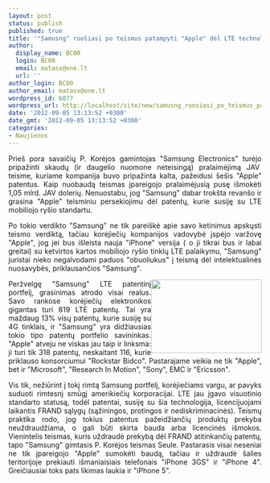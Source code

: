 ```yaml
---
layout: post
status: publish
published: true
title: '"Samusng" ruošiasi po teismus patampyti "Apple" dėl LTE technologijos'
author:
  display_name: BC00
  login: BC00
  email: matasx@one.lt
  url: ''
author_login: BC00
author_email: matasx@one.lt
wordpress_id: 6877
wordpress_url: http://localhost/site/new/samusng_ruosiasi_po_teismus_patampyti_apple_del_lte_technologijos/
date: '2012-09-05 13:13:52 +0300'
date_gmt: '2012-09-05 13:13:52 +0300'
categories:
- Naujienos
---
```

<p style="text-align: justify;">
	Prie&scaron; pora savaičių P. Korėjos gamintojas &quot;Samsung Electronics&quot; turėjo pripažinti skaudų (ir daugelio nuomone neteisingą) pralaimėjimą JAV&nbsp; teisme, kuriame kompanija buvo pripažinta kalta, pažeidusi &scaron;e&scaron;is &quot;Apple&quot; patentus. Kaip nuobaudą teismas įpareigojo pralaimėjusią pusę i&scaron;mokėti 1,05 mlrd. JAV dolerių. Nenuostabu, jog &quot;Samsung&quot; dabar trok&scaron;ta revan&scaron;o ir grasina &quot;Apple&quot; teisminiu persekiojimu dėl patentų, kurie susiję su LTE mobiliojo ry&scaron;io standartu.</p>
<p style="text-align: justify;">
	Po tokio verdikto &quot;Samsung&quot; ne tik parei&scaron;kė apie savo ketinimus apskųsti teismo verdiktą, tačiau korėjiečių kompanijos vadovybė įspėjo varžovę &quot;Apple&quot;, jog jei bus i&scaron;leista nauja &quot;iPhone&quot; versija ( o ji tikrai bus ir labai greitai) su ketvirtos kartos mobiliojo ry&scaron;io tinklų LTE palaikymu, &quot;Samsung&quot; juristai nieko negalvodami paduos &quot;obuoliukus&quot; į teismą dėl intelektualinės nuosavybės, priklausančios &quot;Samsung&quot;.</p>
<p style="text-align: justify;">
	<img alt="" src="http://technews.lt/userfiles/applevssamsung(1).jpg" style="width: 220px; height: 146px; float: right;" />Peržvelgę &quot;Samsung&quot; LTE patentinį portfelį, grasinimas atrodo visai realus. Savo rankose korėjiečių elektronikos gigantas turi 819 LTE patentų. Tai yra maždaug 13% visų patentų, kurie susiję su 4G tinklais, ir &quot;Samsung&quot; yra didžiausias tokio tipo patentų portfelio savininkas. &quot;Apple&quot; atveju ne viskas jau taip ir linksma: ji turi tik 318 patentų, neskaitant 116, kurie priklauso konsorciumui &quot;Rockstar Bidco&quot;. Pastarajame veikia ne tik &quot;Apple&quot;, bet ir &quot;Microsoft&quot;, &quot;Research In Motion&quot;, &quot;Sony&quot;, EMC ir &quot;Ericsson&quot;.</p>
<p style="text-align: justify;">
	Vis tik, nežiūrint į tokį rimtą Samsung portfelį, korėjiečiams vargu, ar pavyks suduoti rimtesnį smūgį amerikiečių korporacijai. LTE jau įgavo visuotinio standarto statusą, todėl patentai, susiję su &scaron;ia technologija, licencijuojami laikantis FRAND sąlygų (sąžiningos, protingos ir nediskriminacinės). Teismų praktika rodo, jog tokius patentus pažeidžiančių produktų prekyba neuždraudžiama, o gali būti skirta bauda arba licencinės i&scaron;mokos. Vienintelis teismas, kuris uždraudė prekybą dėl FRAND atitinkančių patentų, tapo &quot;Samsung&quot; gimtasis P. Korėjos teismas Seule. Pastarasis visai neseniai ne tik įpareigojo &quot;Apple&quot; sumokėti baudą, tačiau ir uždraudė &scaron;alies teritorijoje prekiauti i&scaron;maniaisiais telefonais &quot;iPhone 3GS&quot; ir &quot;iPhone 4&quot;. Greičiausiai toks pats likimas laukia ir &quot;iPhone 5&quot;.</p>
